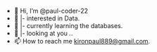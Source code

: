 - 👋 Hi, I’m @paul-coder-22
- 👀 |- interested in Data.
- 🌱  |- currently learning the databases.
- 💞️   |- looking at you *.*.
- 📫 How to reach me kironpaul889@gmail.com.

<!---
paul-coder-22/paul-coder-22 is a ✨ special ✨ repository because its `README.md` (this file) appears on your GitHub profile.
You can click the Preview link to take a look at your changes.
--->
